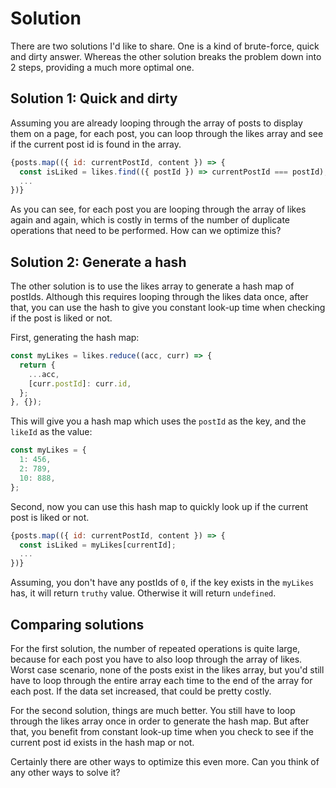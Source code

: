 # Solution

There are two solutions I'd like to share. One is a kind of brute-force, quick and dirty answer. Whereas the other solution breaks the problem down into 2 steps, providing a much more optimal one.

## Solution 1: Quick and dirty

Assuming you are already looping through the array of posts to display them on a page, for each post, you can loop through the likes array and see if the current post id is found in the array.

```js
{posts.map(({ id: currentPostId, content }) => {
  const isLiked = likes.find(({ postId }) => currentPostId === postId);
  ...
})}
```

As you can see, for each post you are looping through the array of likes again and again, which is costly in terms of the number of duplicate operations that need to be performed. How can we optimize this?

## Solution 2: Generate a hash

The other solution is to use the likes array to generate a hash map of postIds. Although this requires looping through the likes data once, after that, you can use the hash to give you constant look-up time when checking if the post is liked or not.

First, generating the hash map:

```js
const myLikes = likes.reduce((acc, curr) => {
  return {
    ...acc,
    [curr.postId]: curr.id,
  };
}, {});
```

This will give you a hash map which uses the `postId` as the key, and the `likeId` as the value:

```js
const myLikes = {
  1: 456,
  2: 789,
  10: 888,
};
```

Second, now you can use this hash map to quickly look up if the current post is liked or not.

```js
{posts.map(({ id: currentPostId, content }) => {
  const isLiked = myLikes[currentId];
  ...
})}

```

Assuming, you don't have any postIds of `0`, if the key exists in the `myLikes` has, it will return `truthy` value. Otherwise it will return `undefined`.

## Comparing solutions

For the first solution, the number of repeated operations is quite large, because for each post you have to also loop through the array of likes. Worst case scenario, none of the posts exist in the likes array, but you'd still have to loop through the entire array each time to the end of the array for each post. If the data set increased, that could be pretty costly.

For the second solution, things are much better. You still have to loop through the likes array once in order to generate the hash map. But after that, you benefit from constant look-up time when you check to see if the current post id exists in the hash map or not.

Certainly there are other ways to optimize this even more. Can you think of any other ways to solve it?
